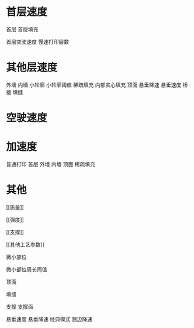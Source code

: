 # 首层速度

首层
首层填充

首层空驶速度
慢速打印层数

# 其他层速度

外墙
内墙
小轮廓
小轮廓阈值
稀疏填充
内部实心填充
顶面
悬垂降速
悬垂速度
桥接
填缝

# 空驶速度

# 加速度

普通打印
首层
外墙
内墙
顶面
稀疏填充



# 其他

[[质量]]

[[强度]]

[[支撑]]

[[其他工艺参数]]


微小部位

微小部位周长阈值

顶面

填缝

支撑
支撑面

悬垂速度
悬垂降速
经典模式
翘边降速




